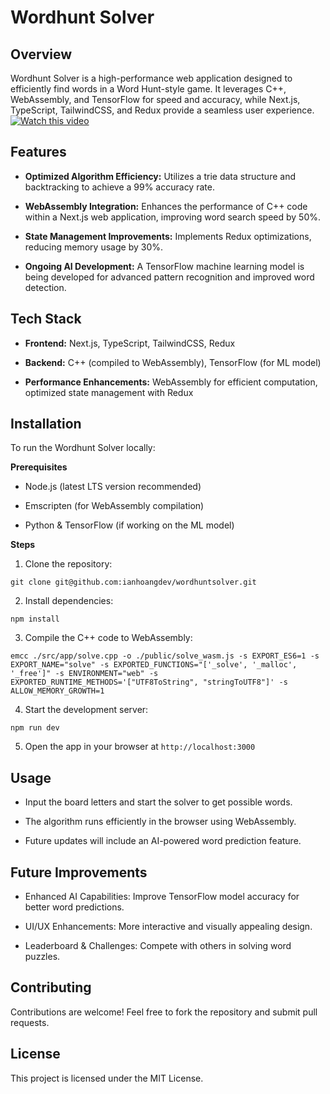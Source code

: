 # Wordhunt Solver

## Overview

Wordhunt Solver is a high-performance web application designed to efficiently find words in a Word Hunt-style game. It leverages C++, WebAssembly, and TensorFlow for speed and accuracy, while Next.js, TypeScript, TailwindCSS, and Redux provide a seamless user experience.
[![Watch this video](https://img.youtube.com/vi/J2-TIB7u0yI/0.jpg)](https://www.youtube.com/watch?v=J2-TIB7u0yI)

## Features

- **Optimized Algorithm Efficiency:** Utilizes a trie data structure and backtracking to achieve a 99% accuracy rate.

- **WebAssembly Integration:** Enhances the performance of C++ code within a Next.js web application, improving word search speed by 50%.

- **State Management Improvements:** Implements Redux optimizations, reducing memory usage by 30%.

- **Ongoing AI Development:** A TensorFlow machine learning model is being developed for advanced pattern recognition and improved word detection.

## Tech Stack

- **Frontend:** Next.js, TypeScript, TailwindCSS, Redux

- **Backend:** C++ (compiled to WebAssembly), TensorFlow (for ML model)

- **Performance Enhancements:** WebAssembly for efficient computation, optimized state management with Redux

## Installation

To run the Wordhunt Solver locally:

**Prerequisites**

- Node.js (latest LTS version recommended)

- Emscripten (for WebAssembly compilation)

- Python & TensorFlow (if working on the ML model)

**Steps**

1. Clone the repository:

`git clone git@github.com:ianhoangdev/wordhuntsolver.git`

2. Install dependencies:

`npm install`

3. Compile the C++ code to WebAssembly:

`emcc ./src/app/solve.cpp -o ./public/solve_wasm.js -s EXPORT_ES6=1 -s EXPORT_NAME="solve" -s EXPORTED_FUNCTIONS="['_solve', '_malloc', '_free']" -s ENVIRONMENT="web" -s EXPORTED_RUNTIME_METHODS='["UTF8ToString", "stringToUTF8"]' -s ALLOW_MEMORY_GROWTH=1`

4. Start the development server:

`npm run dev`

5. Open the app in your browser at `http://localhost:3000`

## Usage

- Input the board letters and start the solver to get possible words.

- The algorithm runs efficiently in the browser using WebAssembly.

- Future updates will include an AI-powered word prediction feature.

## Future Improvements

- Enhanced AI Capabilities: Improve TensorFlow model accuracy for better word predictions.

- UI/UX Enhancements: More interactive and visually appealing design.

- Leaderboard & Challenges: Compete with others in solving word puzzles.

## Contributing

Contributions are welcome! Feel free to fork the repository and submit pull requests.

## License

This project is licensed under the MIT License.

